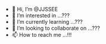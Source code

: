 - 👋 Hi, I’m @JJSSEE
- 👀 I’m interested in ...???
- 🌱 I’m currently learning ...???
- 💞️ I’m looking to collaborate on ...???
- 📫 How to reach me ...!!!

<!---
JJSSEE/JJSSEE is a ✨ special ✨ repository because its `README.md` (this file) appears on your GitHub profile.
You can click the Preview link to take a look at your changes.
--->
